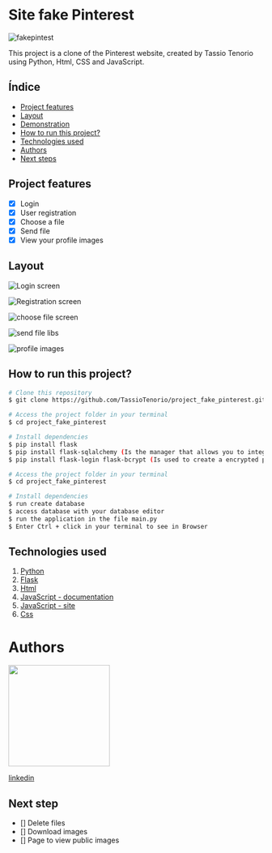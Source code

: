 # Site fake Pinterest
![fakepintest](/fake_printerest_site/img/banner3.png)


This project is a clone of the Pinterest website,
created by Tassio Tenorio using Python, Html, CSS and JavaScript.

## Índice

- <a href="#functionalities">Project features</a>
- <a href="#layout">Layout</a>
- <a href="#demonstration">Demonstration</a>
- <a href="#run">How to run this project?</a>
- <a href="#tecnologies">Technologies used</a>
- <a href="#author">Authors</a>
- <a href="#steps">Next steps</a>

## Project features

-[x] Login
-[x] User registration
-[x] Choose a file
-[x] Send file
-[x] View your profile images

## Layout

![Login screen ](/project_fake_pinterest/img/registration%20screen.png)

![Registration screen](/project_fake_pinterest/img/Tela-de-cadastro.png)

![choose file screen](/project_fake_pinterest/img/tela%20de%20escolha%20de%20arquivo.png)


![send file](/project_fake_pinterest/img/tela%20de%20envio.png)
libs


![profile images](/project_fake_pinterest/img/imagens%20no%20perfil.png)


## How to run this project?

```bash
# Clone this repository
$ git clone https://github.com/TassioTenorio/project_fake_pinterest.git

# Access the project folder in your terminal
$ cd project_fake_pinterest

# Install dependencies
$ pip install flask
$ pip install flask-sqlalchemy (Is the manager that allows you to integrate with the database)
$ pip install flask-login flask-bcrypt (Is used to create a encrypted password)

# Access the project folder in your terminal
$ cd project_fake_pinterest

# Install dependencies
$ run create database
$ access database with your database editor
$ run the application in the file main.py
$ Enter Ctrl + click in your terminal to see in Browser
```

## Technologies used
1. [Python](https://www.python.org/)
2. [Flask](https://flask.palletsprojects.com/en/3.0.x/)
3. [Html](https://www.w3schools.com/html/)
4. [JavaScript - documentation](https://developer.mozilla.org/pt-BR/docs/Web/JavaScript)
5. [JavaScript - site](https://www.javascript.com/)
6. [Css](https://www.w3schools.com/cssref/index.php)


# Authors

<img style="width:200px" src="https://media.licdn.com/dms/image/D4D03AQES2s16Mw-7Ww/profile-displayphoto-shrink_400_400/0/1700494198195?e=1707350400&v=beta&t=NQ-uLfq4nY7uD6QEKvUgjHYNDGNa6un1P80l_63E-7A">

[linkedin](www.linkedin.com/in/tassiotenorio)

## Next step

- [] Delete files
- [] Download images
- [] Page to view public images


